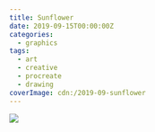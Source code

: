 ```yaml
---
title: Sunflower
date: 2019-09-15T00:00:00Z
categories:
  - graphics
tags:
  - art
  - creative
  - procreate
  - drawing
coverImage: cdn:/2019-09-sunflower
---
```


![](cdn:/2019-09-sunflower?class=fw)
